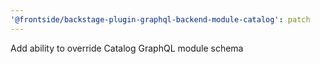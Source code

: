 ```yaml
---
'@frontside/backstage-plugin-graphql-backend-module-catalog': patch
---
```


Add ability to override Catalog GraphQL module schema
